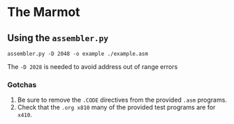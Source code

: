 # The Marmot

## Using the `assembler.py`
```
assembler.py -D 2048 -o example ./example.asm
```

The `-D 2028` is needed to avoid address out of range errors

### Gotchas
1. Be sure to remove the `.CODE` directives from the provided `.asm` programs.
2. Check that the `.org x810`  many of the provided test programs are for `x410`.
